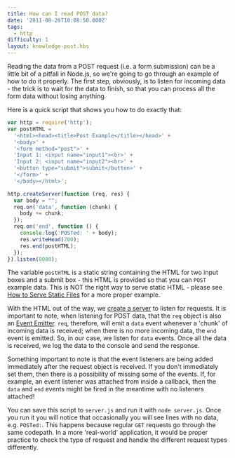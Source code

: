 ```yaml
---
title: How can I read POST data?
date: '2011-08-26T10:08:50.000Z'
tags:
  - http
difficulty: 1
layout: knowledge-post.hbs
---
```


Reading the data from a POST request (i.e. a form submission) can be a little bit of a pitfall in Node.js, so we're going to go through an example of how to do it properly. The first step, obviously, is to listen for incoming data - the trick is to wait for the data to finish, so that you can process all the form data without losing anything.

Here is a quick script that shows you how to do exactly that:

```javascript
var http = require('http');
var postHTML =
  '<html><head><title>Post Example</title></head>' +
  '<body>' +
  '<form method="post">' +
  'Input 1: <input name="input1"><br>' +
  'Input 2: <input name="input2"><br>' +
  '<button type="submit">submit</button>' +
  '</form>' +
  '</body></html>';

http.createServer(function (req, res) {
  var body = "";
  req.on('data', function (chunk) {
    body += chunk;
  });
  req.on('end', function () {
    console.log('POSTed: ' + body);
    res.writeHead(200);
    res.end(postHTML);
  });
}).listen(8080);
```

The variable `postHTML` is a static string containing the HTML for two input boxes and a submit box - this HTML is provided so that you can `POST` example data. This is NOT the right way to serve static HTML - please see [How to Serve Static Files](/en/knowledge/HTTP/servers/how-to-serve-static-files/) for a more proper example.

With the HTML out of the way, we [create a server](/en/knowledge/HTTP/servers/how-to-create-a-HTTP-server/) to listen for requests. It is important to note, when listening for POST data, that the `req` object is also an [Event Emitter](/en/knowledge/getting-started/control-flow/what-are-event-emitters/). `req`, therefore, will emit a `data` event whenever a 'chunk' of incoming data is received; when there is no more incoming data, the `end` event is emitted. So, in our case, we listen for `data` events. Once all the data is received, we log the data to the console and send the response.

Something important to note is that the event listeners are being added immediately after the request object is received. If you don't immediately set them, then there is a possibility of missing some of the events. If, for example, an event listener was attached from inside a callback, then the `data` and `end` events might be fired in the meantime with no listeners attached!

You can save this script to `server.js` and run it with `node server.js`. Once you run it you will notice that occasionally you will see lines with no data, e.g. `POSTed:`. This happens because regular `GET` requests go through the same codepath. In a more 'real-world' application, it would be proper practice to check the type of request and handle the different request types differently.
